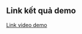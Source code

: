## Link kết quả demo
<a href="https://drive.google.com/file/d/1WEmf8qoDePgts9h6Cgi96SWdPUDWnevO/view?usp=share_link" target="_blank">Link video demo</a>